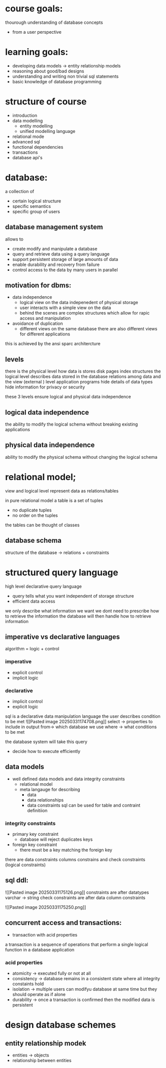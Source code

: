 # course goals:
thourough understanding of database concepts
 - from a user perspective 

# learning goals:
- developing data models -> entity relationship models
- reasoning about good/bad designs
- understanding and writing non trivial sql statements
- basic knowledge of database programming


# structure of course
- introduction
- data modelling
	- entity modelling 
	- unified modelling language
- relational mode
- advanced sql 
- functional dependencies
- transactions
- database api's


# database:
a collection of 
- certain logical structure
- specific semantics
- specific group of users

## database management system
allows to
- create modify and manipulate a database
- query and retrieve data using a query language
- support persistent storage of large amounts of data
- enable durability and recovery from failure
- control access to the data by many users in parallel 


## motivation for dbms:
- data independence
	- logical view on the data indepenedent of physical storage
	- user interacts with a simple view on the data
	- behind the scenes are complex structures which allow for rapic access and manipulation
- avoidance of duplication
	- different views on the same database
there are also different views for different applications

this is achieved by the ansi sparc architercture
## levels
there is the physical level
	how data is stores
	disk pages index structures
the logical level 
	describes data stored in the database
	relations among data
and the view (external ) level
	application programs hide details of data types
	hide information for privacy or security 

these 3 levels ensure logical and physical data independence

## logical data independence
the ability to modify the logical schema without breaking existing applications

## physical data independence
ability to modify the physical schema without changing the logical schema 


# relational model;
view and logical level represent data as relations/tables

in pure relational model a table is a set of tuples 
- no duplicate tuples
- no order on the tuples


the tables can be thought of classes 

## database schema
structure of the database -> relations + constraints

# structured query language
high level declarative query language
- query tells what you want independent of storage structure
- efficient data access

we only describe what information we want 
we dont need to prescribe how to retrieve the information
the database will then handle how to retrieve information


## imperative vs declarative languages
algorithm = logic + control 

### imperative
- explicit control 
- implicit logic
### declarative 
- implicit control 
- explicit logic


sql is a declarative data manipulation language
the user describes condition to be met 
![[Pasted image 20250331174708.png]]
select -> properties to include in output
from-> which database we use
where -> what conditions to be met

the database system will take this query 
- decide how to execute efficiently 


## data models
- well defined data models and data integrity constraints
	- relational model
	- meta langauge for describing 
		- data
		- data relationships
		- data constraints
sql can be used for table and contraint definitiion


### integrity constraints
- primary key constraint
	- database will reject duplicates keys
- foreign key constraint
	- there must be a key matching the foreign key 

there are data constraints
columns constrains and check constraints (logical constraints)

## sql ddl:
![[Pasted image 20250331175126.png]]
constraints are after datatypes
varchar -> string
check constraints are after data column constraints


![[Pasted image 20250331175250.png]]

## concurrent access and transactions:
- transaction with acid properties

a transaction is a sequence of operations that perform a single logical function in a database application

### acid properties
- atomicity -> executed fully or not at all 
- consistency -> database remains in a consistent state where all integrity constaints hold
- isolation -> multiple users can modifyu database at same time but they should operate as if alone
- durability -> once a transaction is confirmed then the modified data is persistent 

# design database schemes
## entity relationship modek
- entities -> objects
- relationship between entities

	